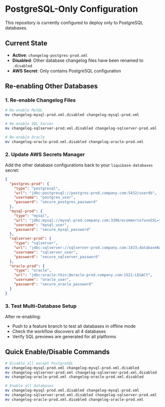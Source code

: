 # PostgreSQL-Only Configuration

This repository is currently configured to deploy only to PostgreSQL databases.

## Current State

- **Active**: `changelog-postgres-prod.xml`
- **Disabled**: Other database changelog files have been renamed to `.disabled`
- **AWS Secret**: Only contains PostgreSQL configuration

## Re-enabling Other Databases

### 1. Re-enable Changelog Files

```bash
# Re-enable MySQL
mv changelog-mysql-prod.xml.disabled changelog-mysql-prod.xml

# Re-enable SQL Server
mv changelog-sqlserver-prod.xml.disabled changelog-sqlserver-prod.xml

# Re-enable Oracle
mv changelog-oracle-prod.xml.disabled changelog-oracle-prod.xml
```

### 2. Update AWS Secrets Manager

Add the other database configurations back to your `liquibase-databases` secret:

```json
{
  "postgres-prod": {
    "type": "postgresql",
    "url": "jdbc:postgresql://postgres-prod.company.com:5432/userdb",
    "username": "postgres_user",
    "password": "secure_postgres_password"
  },
  "mysql-prod": {
    "type": "mysql",
    "url": "jdbc:mysql://mysql-prod.company.com:3306/ecommerce?useSSL=true&serverTimezone=UTC",
    "username": "mysql_user",
    "password": "secure_mysql_password"
  },
  "sqlserver-prod": {
    "type": "sqlserver",
    "url": "jdbc:sqlserver://sqlserver-prod.company.com:1433;databaseName=reporting;encrypt=true",
    "username": "sqlserver_user",
    "password": "secure_sqlserver_password"
  },
  "oracle-prod": {
    "type": "oracle",
    "url": "jdbc:oracle:thin:@oracle-prod.company.com:1521:LEGACY",
    "username": "oracle_user",
    "password": "secure_oracle_password"
  }
}
```

### 3. Test Multi-Database Setup

After re-enabling:
- Push to a feature branch to test all databases in offline mode
- Check the workflow discovers all 4 databases
- Verify SQL previews are generated for all platforms

## Quick Enable/Disable Commands

```bash
# Disable all except PostgreSQL
mv changelog-mysql-prod.xml changelog-mysql-prod.xml.disabled
mv changelog-sqlserver-prod.xml changelog-sqlserver-prod.xml.disabled
mv changelog-oracle-prod.xml changelog-oracle-prod.xml.disabled

# Enable all databases
mv changelog-mysql-prod.xml.disabled changelog-mysql-prod.xml
mv changelog-sqlserver-prod.xml.disabled changelog-sqlserver-prod.xml
mv changelog-oracle-prod.xml.disabled changelog-oracle-prod.xml
```